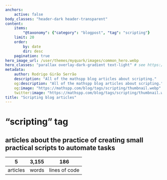 ```yaml
---
anchors:
    active: false
body_classes: "header-dark header-transparent"
content:
    items:
        "@taxonomy": {"category": "blogpost", "tag": "scripting"}
    limit: 20
    order:
        by: date
        dir: desc
    pagination: true
hero_image_url: /user/themes/myquark/images/common_hero.webp
hero_classes: "parallax overlay-dark-gradient text-light" # see https://demo.getgrav.org/blog-skeleton/blog/hero-classes
metadata:
    author: Rodrigo Girão Serrão
    description: "All of the mathspp blog articles about scripting."
    og:description: "All of the mathspp blog articles about scripting."
    og:image: "https://mathspp.com/blog/tags/scripting/thumbnail.webp"
    twitter:image: "https://mathspp.com/blog/tags/scripting/thumbnail.webp"
title: "Scripting blog articles"
---
```


# “scripting” tag


## articles about the practice of creating small practical scripts to automate tasks



<table class="stats-table">
    <thead>
        <tr>
            <th style="text-align: center;">5</th>
            <th style="text-align: center;">3,155</th>
            <th style="text-align: center;">186</th>
        </tr>
    </thead>
    <tbody>
        <tr>
            <td style="text-align: center;">articles</td>
            <td style="text-align: center;">words</td>
            <td style="text-align: center;">lines of code</td>
        </tr>
    </tbody>
</table>